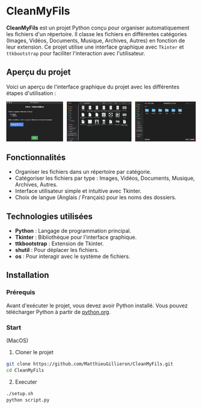 # CleanMyFils

**CleanMyFils** est un projet Python conçu pour organiser automatiquement les fichiers d'un répertoire. Il classe les fichiers en différentes catégories (Images, Vidéos, Documents, Musique, Archives, Autres) en fonction de leur extension. Ce projet utilise une interface graphique avec `Tkinter` et `ttkbootstrap` pour faciliter l'interaction avec l'utilisateur.

## Aperçu du projet

Voici un aperçu de l'interface graphique du projet avec les différentes étapes d'utilisation :

<div style="display: flex; justify-content: space-between;">

  <img src="images/1.png" alt="Image 1" width="30%" style="margin-right: 10px;">
  <img src="images/2.png" alt="Image 2" width="34%" style="margin-right: 10px;">
  <img src="images/3.png" alt="Image 3" width="32%">

</div>

## Fonctionnalités

- Organiser les fichiers dans un répertoire par catégorie.
- Catégoriser les fichiers par type : Images, Vidéos, Documents, Musique, Archives, Autres.
- Interface utilisateur simple et intuitive avec Tkinter.
- Choix de langue (Anglais / Français) pour les noms des dossiers.

## Technologies utilisées

- **Python** : Langage de programmation principal.
- **Tkinter** : Bibliothèque pour l'interface graphique.
- **ttkbootstrap** : Extension de Tkinter.
- **shutil** : Pour déplacer les fichiers.
- **os** : Pour interagir avec le système de fichiers.

## Installation

### Prérequis

Avant d'exécuter le projet, vous devez avoir Python installé. Vous pouvez télécharger Python à partir de [python.org](https://www.python.org/downloads/).

### Start


(MacOS)
1. Cloner le projet
```bash
git clone https://github.com/MatthieuGillieron/CleanMyFils.git
cd CleanMyFils
```
2. Executer
```bash
./setup.sh
python script.py
